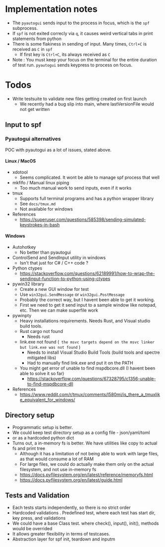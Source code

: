 # Implementation notes

- The `pyautogui` sends input to the process in focus, which is the `spf` subprocess.
- If `spf` is not exited correcly via `q`, it causes weird vertical tabs in print statements from python
- There is some flakiness in sending of input. Many times, `Ctrl+C` is received as `C` in `spf`
  - If first key is `Ctrl+C`, its always received as `C`
- Note : You must keep your focus on the terminal for the entire duration of test run. `pyautogui` sends keypress to process on focus.

# Todos
- Write testsuite to validate new files getting created on first launch
  - We recently had a bug slip into main, where lastVersionFile would not get written

## Input to spf

### Pyautogui alternatives
POC with pyautogui as a lot of issues, stated above.

#### Linux / MacOS

- xdotool
  - Seems complicated. It wont be able to manage spf process that well
- mkfifo / Manual linux piping
  - Too much manual work to send inputs, even if it works
- tmux
  - Supports full terminal programs and has a python wrapper library
  - See `docs/tmux.md`
  - Not available for windows
- References
  - https://superuser.com/questions/585398/sending-simulated-keystrokes-in-bash

#### Windows

- Autohotkey
  - No better than pyautogui
- ControlSend and SendInput utility in windows
  - Isn't that just for C# / C++ code ?
- Python ctypes
  - https://stackoverflow.com/questions/62189991/how-to-wrap-the-sendinput-function-to-python-using-ctypes
- pywin32 library
  - Create a new GUI window for test
  - Use `win32gui.SendMessage` or `win32gui.PostMessage`
  - Probably the correct way, but I havent been able to get it working.
  - First we need to get it send input to a sample window like notepad, etc. Then we can make superfile work
- pywinpty
  - Heavy installations requirements. Needs Rust, and Visual studio build tools.
  - Rust cargo not found
    - Needs rust 
  - link.exe not found (` the msvc targets depend on the msvc linker but link.exe was not found` )
    - Needs to install Visual Studio Build Tools (build tools and spectre mitigated libs)
    - Had to manually find link.exe and put it on the PATH
  - You might get error of unable to find mspdbcore.dll (I havent been able to solve it so far)
    - https://stackoverflow.com/questions/67328795/c1356-unable-to-find-mspdbcore-dll
- References
  - https://www.reddit.com/r/tmux/comments/l580mi/is_there_a_tmuxlike_equivalent_for_windows/

## Directory setup
- Programmatic setup is better.
- We could keep test directory setup as a config file - json/yaml/toml 
- or as a hardcoded python dict
- Turns out, a in-memory fs is better. We have utilities like copy to actual fs and print tree
  - Although it has a limitation of not being able to work with large files, as that would consume a lot of RAM
  - For large files, we could do actually make them only on the actual filesystem, and not use in-memory fs
  - https://docs.pyfilesystem.org/en/latest/reference/memoryfs.html
  - https://docs.pyfilesystem.org/en/latest/guide.html 


## Tests and Validation
- Each tests starts independently, so there is no strict order
- Hardcoded validations . Predefined test, where each test has start dir, key press, and validations
- We could have a base Class test. where check(), input(), init(), methods would be overrided
- It allows greater flexibility in terms of testcases.
- Abstraction layer for spf init, teardown and inputm